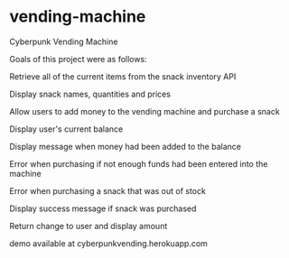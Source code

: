 # vending-machine
Cyberpunk Vending Machine

Goals of this project were as follows:

Retrieve all of the current items from the snack inventory API

Display snack names, quantities and prices

Allow users to add money to the vending machine and purchase a snack

Display user's current balance

Display message when money had been added to the balance

Error when purchasing if not enough funds had been entered into the machine

Error when purchasing a snack that was out of stock

Display success message if snack was purchased

Return change to user and display amount


demo available at cyberpunkvending.herokuapp.com
